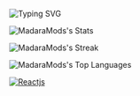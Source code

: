 ![Typing SVG](https://readme-typing-svg.demolab.com?font=Fira+Code&weight=600&pause=1000&color=00FFFF&width=435&lines=Hello+Iam+Madara+Mods;Wellcome+To+My+GitHub+Profile!)

![MadaraMods's Stats](https://github-readme-stats.vercel.app/api?username=MadaraMods&theme=gruvbox&show_icons=true&hide_border=false&count_private=true)


![MadaraMods's Streak](https://github-readme-streak-stats.herokuapp.com/?user=MadaraMods&theme=gruvbox&hide_border=false)

![MadaraMods's Top Languages](https://github-readme-stats.vercel.app/api/top-langs/?username=MadaraMods&theme=gruvbox&show_icons=true&hide_border=false&layout=compact)


[![Reactjs](https://github-readme-stats.vercel.app/api/pin/?username=facebook&repo=react&show_owner=true)](https://github.com/facebook/react)


